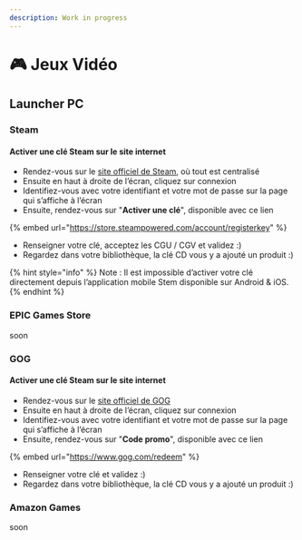 ```yaml
---
description: Work in progress
---
```


# 🎮 Jeux Vidéo

## Launcher PC

### Steam

#### Activer une clé Steam sur le site internet

* Rendez-vous sur le [site officiel de Steam](https://store.steampowered.com/?l=french), où tout est centralisé
* Ensuite en haut à droite de l’écran, cliquez sur connexion
* Identifiez-vous avec votre identifiant et votre mot de passe sur la page qui s’affiche à l’écran
* Ensuite, rendez-vous sur "**Activer une clé**", disponible avec ce lien

{% embed url="https://store.steampowered.com/account/registerkey" %}

* Renseigner votre clé, acceptez les CGU / CGV et validez :)
* Regardez dans votre bibliothèque, la clé CD vous y a ajouté un produit :)

{% hint style="info" %}
Note : Il est impossible d’activer votre clé directement depuis l’application mobile Stem disponible sur Android & iOS.
{% endhint %}

### EPIC Games Store

soon

### GOG

#### Activer une clé Steam sur le site internet

* Rendez-vous sur le [site officiel de GOG](https://www.gog.com)
* Ensuite en haut à droite de l’écran, cliquez sur connexion
* Identifiez-vous avec votre identifiant et votre mot de passe sur la page qui s’affiche à l’écran
* Ensuite, rendez-vous sur "**Code promo**", disponible avec ce lien

{% embed url="https://www.gog.com/redeem" %}

* Renseigner votre clé et validez :)
* Regardez dans votre bibliothèque, la clé CD vous y a ajouté un produit :)

### Amazon Games

soon
